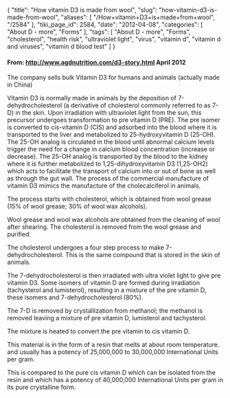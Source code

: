 {
    "title": "How vitamin D3 is made from wool",
    "slug": "how-vitamin-d3-is-made-from-wool",
    "aliases": [
        "/How+vitamin+D3+is+made+from+wool",
        "/2584"
    ],
    "tiki_page_id": 2584,
    "date": "2012-04-08",
    "categories": [
        "About D - more",
        "Forms"
    ],
    "tags": [
        "About D - more",
        "Forms",
        "cholesterol",
        "health risk",
        "ultraviolet light",
        "virus",
        "vitamin d",
        "vitamin d and viruses",
        "vitamin d blood test"
    ]
}


#### From: http://www.agdnutrition.com/d3-story.html  April 2012

The company sells bulk Vitamin D3 for humans and animals (actually made in China)

Vitamin D3 is normally made in animals by the deposition of 7-dehydrocholesterol (a derivative of cholesterol commonly referred to as 7-D) in the skin. Upon irradiation with ultraviolet light from the sun, this precursor undergoes transformation to pre vitamin D (PRE). The pre isomer is converted to cis-vitamin D (CIS) and adsorbed into the blood where it is transported to the liver and metabolized to 25-hydroxyvitamin D (25-OH). The 25-OH analog is circulated in the blood until abnormal calcium levels trigger the need for a change in calcium blood concentration (increase or decrease). The 25-OH analog is transported by the blood to the kidney where it is further metabolized to 1,25-dihydroxyvitamin D3 (1,25-OH2) which acts to facilitate the transport of calcium into or out of bone as well as through the gut wall. The process of the commercial manufacture of vitamin D3 mimics the manufacture of the cholecalciferol in animals. 

The process starts with cholesterol, which is obtained from wool grease (15% of wool grease; 30% of wool wax alcohols). 

Wool grease and wool wax alcohols are obtained from the cleaning of wool after shearing. The cholesterol is removed from the wool grease and purified. 

The cholesterol undergoes a four step process to make 7-dehydrocholesterol. This is the same compound that is stored in the skin of animals. 

The 7-dehydrocholesterol is then irradiated with ultra violet light to give pre vitamin D3. Some isomers of vitamin D are formed during irradiation (tachysterol and lumisterol), resulting in a mixture of the pre vitamin D, these isomers and 7-dehydrocholesterol (80%). 

The 7-D is removed by crystallization from methanol; the methanol is removed leaving a mixture of pre vitamin D, lumisterol and tachysterol. 

The mixture is heated to convert the pre vitamin to cis vitamin D. 

This material is in the form of a resin that melts at about room temperature. and usually has a potency of 25,000,000 to 30,000,000 International Units per gram. 

This is compared to the pure cis vitamin D which can be isolated from the resin and which has a potency of 40,000,000 International Units per gram in its pure crystalline form.